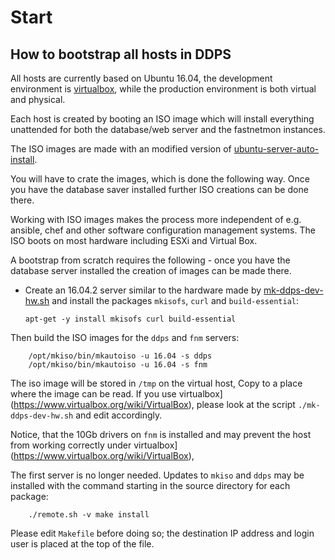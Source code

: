 
# Start

## How to bootstrap all hosts in DDPS

All hosts are currently based on Ubuntu 16.04, the development environment is
[virtualbox](https://www.virtualbox.org/wiki/VirtualBox), while the production
environment is both virtual and physical.

Each host is created by booting an ISO image which will install everything
unattended for both the database/web server and the fastnetmon instances.

The ISO images are made with an modified version of
[ubuntu-server-auto-install](https://github.com/makelinux/ubuntu-server-auto-install).

You will have to crate the images, which is done the following way. Once you
have the database saver installed further ISO creations can be done there.

Working with ISO images makes the process more independent of e.g. ansible,
chef and other software configuration management systems. The ISO boots on
most hardware including ESXi and Virtual Box.

A bootstrap from scratch requires the following - once you have the database server
installed the creation of images can be made there.

  - Create an 16.04.2 server similar to the hardware made by
    [mk-ddps-dev-hw.sh](mk-ddps-dev-hw.sh) and install the
	packages `mkisofs`, `curl` and `build-essential`:

        apt-get -y install mkisofs curl build-essential

Then build the ISO images for the `ddps` and `fnm` servers:

		/opt/mkiso/bin/mkautoiso -u 16.04 -s ddps
		/opt/mkiso/bin/mkautoiso -u 16.04 -s fnm

The iso image will be stored in `/tmp` on the virtual host, Copy to a place
where the image can be read. If you use
virtualbox](https://www.virtualbox.org/wiki/VirtualBox), please look at
the script `./mk-ddps-dev-hw.sh` and edit accordingly.

Notice, that the 10Gb drivers on `fnm` is installed and may prevent the host
from working correctly under
virtualbox](https://www.virtualbox.org/wiki/VirtualBox),

The first server is no longer needed. Updates to `mkiso` and `ddps` may
be installed with the command starting in the source directory for each
package:

        ./remote.sh -v make install

Please edit `Makefile` before doing so; the destination IP address and login
user is placed at the top of the file.

